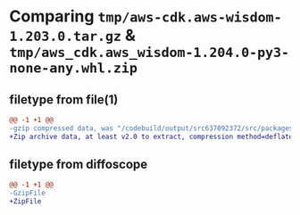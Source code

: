 # Comparing `tmp/aws-cdk.aws-wisdom-1.203.0.tar.gz` & `tmp/aws_cdk.aws_wisdom-1.204.0-py3-none-any.whl.zip`

## filetype from file(1)

```diff
@@ -1 +1 @@
-gzip compressed data, was "/codebuild/output/src637092372/src/packages/@aws-cdk/aws-wisdom/dist/python/aws-cdk.aws-wisdom-1.203.0.tar", last modified: Wed May 31 18:47:37 2023, max compression
+Zip archive data, at least v2.0 to extract, compression method=deflate
```

## filetype from diffoscope

```diff
@@ -1 +1 @@
-GzipFile
+ZipFile
```

